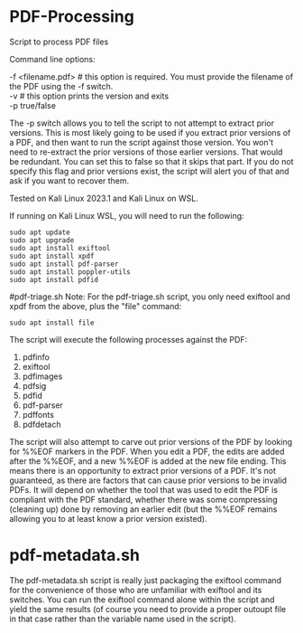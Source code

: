 # PDF-Processing
Script to process PDF files

Command line options:

-f <filename.pdf>   # this option is required. You must provide the filename of the PDF using the -f switch.  
-v                  # this option prints the version and exits  
-p true/false  

The -p switch allows you to tell the script to not attempt to extract prior versions. This is most likely going to be used if you extract prior versions of a PDF, and then want to run the script against those version. You won't need to re-extract the prior versions of those earlier versions. That would be redundant. You can set this to false so that it skips that part. If you do not specify this flag and prior versions exist, the script will alert you of that and ask if you want to recover them.

Tested on Kali Linux 2023.1 and Kali Linux on WSL.

If running on Kali Linux WSL, you will need to run the following:

```
sudo apt update
sudo apt upgrade
sudo apt install exiftool
sudo apt install xpdf
sudo apt install pdf-parser
sudo apt install poppler-utils
sudo apt install pdfid
```
#pdf-triage.sh
Note: 
For the pdf-triage.sh script, you only need exiftool and xpdf from the above, plus the "file" command: 
```
sudo apt install file
```

The script will execute the following processes against the PDF:
1. pdfinfo
2. exiftool
3. pdfimages
4. pdfsig
5. pdfid
6. pdf-parser
7. pdffonts
8. pdfdetach

The script will also attempt to carve out prior versions of the PDF by looking for %%EOF markers in the PDF. When you edit a PDF, the edits are added after the %%EOF, and a new %%EOF is added at the new file ending. This means there is an opportunity to extract prior versions of a PDF. It's not guaranteed, as there are factors that can cause prior versions to be invalid PDFs. It will depend on whether the tool that was used to edit the PDF is compliant with the PDF standard, whether there was some compressing (cleaning up) done by removing an earlier edit (but the %%EOF remains allowing you to at least know a prior version existed).

# pdf-metadata.sh
The pdf-metadata.sh script is really just packaging the exiftool command for the convenience of those who are unfamiliar with exiftool and its switches. You can run the exiftool command alone within the script and yield the same results (of course you need to provide a proper outoupt file in that case rather than the variable name used in the script).
